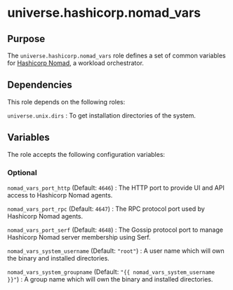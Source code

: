 <!-- roles/nomad_vars/README.md
  -- ==========================
  --
  -- Copying
  -- -------
  --
  -- Copyright (c) 2023 universe.hashicorp authors and contributors.
  --
  -- This file is part of the *universe.hashicorp* project.
  --
  -- *universe.hashicorp* is a free software project. You can redistribute it
  -- and/or modify it following the terms of the MIT License.
  --
  -- This software project is distributed *as is*, WITHOUT WARRANTY OF ANY KIND;
  -- including but not limited to the WARRANTIES OF MERCHANTABILITY, FITNESS FOR
  -- A PARTICULAR PURPOSE and NONINFRINGEMENT.
  --
  -- You should have received a copy of the MIT License along with
  -- *universe.hashicorp*. If not, see <http://opensource.org/licenses/MIT>.
  -->

universe.hashicorp.nomad_vars
=============================

Purpose
-------

The `universe.hashicorp.nomad_vars` role defines a set of common variables for
[Hashicorp Nomad](https://www.nomadproject.io/), a workload orchestrator.

Dependencies
------------

This role depends on the following roles:

`universe.unix.dirs`
: To get installation directories of the system.

Variables
---------

The role accepts the following configuration variables:

### Optional

`nomad_vars_port_http` (Default: `4646`)
: The HTTP port to provide UI and API access to Hashicorp Nomad agents.

`nomad_vars_port_rpc` (Default: `4647`)
: The RPC protocol port used by Hashicorp Nomad agents.

`nomad_vars_port_serf` (Default: `4648`)
: The Gossip protocol port to manage Hashicorp Nomad server membership using
Serf.

`nomad_vars_system_username` (Default: `"root"`)
: A user name which will own the binary and installed directories.

`nomad_vars_system_groupname` (Default: `"{{ nomad_vars_system_username }}"`)
: A group name which will own the binary and installed directories.
